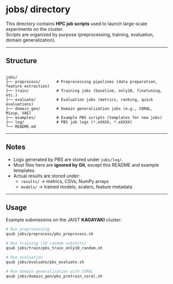 # jobs/ directory

This directory contains **HPC job scripts** used to launch large-scale experiments on the cluster.  
Scripts are organized by purpose (preprocessing, training, evaluation, domain generalization).  

---

## Structure

```

jobs/
├── preprocess/       # Preprocessing pipelines (data preparation, feature extraction)
├── train/            # Training jobs (baseline, only10, finetuning, etc.)
├── evaluate/         # Evaluation jobs (metrics, ranking, quick evaluations)
├── domain_gen/       # Domain generalization jobs (e.g., CORAL, Mixup, VAE)
├── examples/         # Example PBS scripts (templates for new jobs)
├── log/              # PBS job logs (*.oXXXX, *.eXXXX)
└── README.md

````

---

## Notes
- Logs generated by PBS are stored under `jobs/log/`.  
- Most files here are **ignored by Git**, except this README and example templates.  
- Actual results are stored under:
  - `results/` → metrics, CSVs, NumPy arrays  
  - `models/` → trained models, scalers, feature metadata  

---

## Usage
Example submissions on the JAIST **KAGAYAKI** cluster:

```bash
# Run preprocessing
qsub jobs/preprocess/pbs_preprocess.sh

# Run training (10 random subjects)
qsub jobs/train/pbs_train_only10_random.sh

# Run evaluation
qsub jobs/evaluate/pbs_evaluate.sh

# Run domain generalization with CORAL
qsub jobs/domain_gen/pbs_pretrain_coral.sh
````


